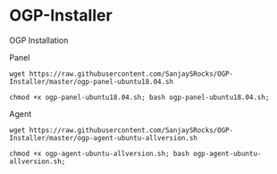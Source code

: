 # OGP-Installer
OGP Installation

Panel 

`wget https://raw.githubusercontent.com/SanjaySRocks/OGP-Installer/master/ogp-panel-ubuntu18.04.sh`

`chmod +x ogp-panel-ubuntu18.04.sh; bash ogp-panel-ubuntu18.04.sh;`


Agent

`wget https://raw.githubusercontent.com/SanjaySRocks/OGP-Installer/master/ogp-agent-ubuntu-allversion.sh`

`chmod +x ogp-agent-ubuntu-allversion.sh; bash ogp-agent-ubuntu-allversion.sh;`
